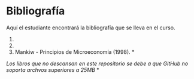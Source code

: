 # Bibliografía

Aquí el estudiante encontrará la bibliografía que se lleva en el curso.

1. []()
2. []()
3. Mankiw - Principios de Microeconomía (1998). *

*Los libros que no descansan en este repositorio se debe a que GitHub no soporta archvos superiores a 25MB* *
